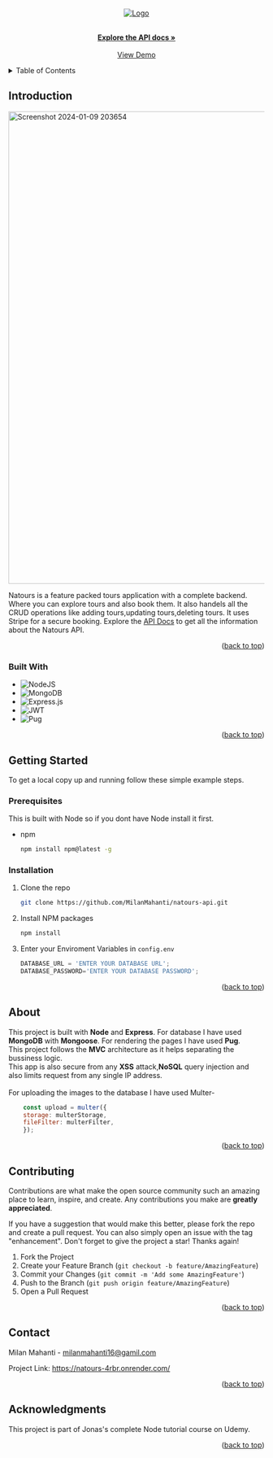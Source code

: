 <!-- Improved compatibility of back to top link: See: https://github.com/othneildrew/Best-README-Template/pull/73 -->
<a name="readme-top"></a>
<!--
*** Thanks for checking out the Best-README-Template. If you have a suggestion
*** that would make this better, please fork the repo and create a pull request
*** or simply open an issue with the tag "enhancement".
*** Don't forget to give the project a star!
*** Thanks again! Now go create something AMAZING! :D
-->



<!-- PROJECT SHIELDS -->
<!--
*** I'm using markdown "reference style" links for readability.
*** Reference links are enclosed in brackets [ ] instead of parentheses ( ).
*** See the bottom of this document for the declaration of the reference variables
*** for contributors-url, forks-url, etc. This is an optional, concise syntax you may use.
*** https://www.markdownguide.org/basic-syntax/#reference-style-links
-->


<!-- PROJECT LOGO -->
<br />
<div align="center">
  <a href="https://github.com/MilanMahanti/natours-api">
    <img src="https://github.com/MilanMahanti/natours-api/assets/114055453/d4bc1ce7-2080-4ce4-9532-f7fd36ee3b19" alt="Logo" >
  </a>

  <p align="center">
    <br />
    <a href="https://documenter.getpostman.com/view/31154118/2s9YsKfrQ9"><strong>Explore the API docs »</strong></a>
    <br />
    <br />
    <a href="https://natours-4rbr.onrender.com/">View Demo</a>
  </p>
</div>



<!-- TABLE OF CONTENTS -->
<details>
  <summary>Table of Contents</summary>
  <ol>
    <li>
      <a href="#introduction">Introduction</a>
      <ul>
        <li><a href="#built-with">Built With</a></li>
      </ul>
    </li>
    <li>
      <a href="#getting-started">Getting Started</a>
      <ul>
        <li><a href="#prerequisites">Prerequisites</a></li>
        <li><a href="#installation">Installation</a></li>
      </ul>
    </li>
    <li><a href="#about">About</a></li>
    <li><a href="#contact">Contact</a></li>
    <li><a href="#acknowledgments">Acknowledgments</a></li>
  </ol>
</details>



<!-- ABOUT THE PROJECT -->
## Introduction

<img width="929" alt="Screenshot 2024-01-09 203654" src="https://github.com/MilanMahanti/natours-api/assets/114055453/741351b7-4075-4d46-b080-830c5092ec04">


Natours is a feature packed tours application with a complete backend. Where you can explore tours and also book them. It also handels all the CRUD operations like adding tours,updating tours,deleting tours. It uses Stripe for a secure booking.
Explore the [API Docs](https://documenter.getpostman.com/view/31154118/2s9YsKfrQ9) to get all the information about the Natours API.
<p align="right">(<a href="#readme-top">back to top</a>)</p>



### Built With

* ![NodeJS](https://img.shields.io/badge/node.js-6DA55F?style=for-the-badge&logo=node.js&logoColor=white)
* ![MongoDB](https://img.shields.io/badge/MongoDB-%234ea94b.svg?style=for-the-badge&logo=mongodb&logoColor=white)
* ![Express.js](https://img.shields.io/badge/express.js-%23404d59.svg?style=for-the-badge&logo=express&logoColor=%2361DAFB)
* ![JWT](https://img.shields.io/badge/JWT-black?style=for-the-badge&logo=JSON%20web%20tokens)
* ![Pug](https://img.shields.io/badge/Pug-FFF?style=for-the-badge&logo=pug&logoColor=A86454)


<p align="right">(<a href="#readme-top">back to top</a>)</p>



<!-- GETTING STARTED -->
## Getting Started

To get a local copy up and running follow these simple example steps.

### Prerequisites

This is built with Node so if you dont have Node install it first. 
* npm
  ```sh
  npm install npm@latest -g
  ```

### Installation


1. Clone the repo
   ```sh
   git clone https://github.com/MilanMahanti/natours-api.git
   ```
2. Install NPM packages
   ```sh
   npm install
   ```
3. Enter your Enviroment Variables in `config.env`
   ```js
   DATABASE_URL = 'ENTER YOUR DATABASE URL';
   DATABASE_PASSWORD='ENTER YOUR DATABASE PASSWORD';
   ```

<p align="right">(<a href="#readme-top">back to top</a>)</p>



<!-- USAGE EXAMPLES -->
## About
This project is built with **Node** and **Express**. For database I have used **MongoDB** with **Mongoose**. For rendering the pages I have used **Pug**. <br/>
This project follows the **MVC** architecture as it helps separating the bussiness logic. <br/>
This app is also secure from any **XSS** attack,**NoSQL** query injection and also limits request from any single IP address. <br/><br/>
For uploading the images to the database I have used Multer-
```js
    const upload = multer({
    storage: multerStorage,
    fileFilter: multerFilter,
    });
```

<p align="right">(<a href="#readme-top">back to top</a>)</p>

<!-- CONTRIBUTING -->
## Contributing

Contributions are what make the open source community such an amazing place to learn, inspire, and create. Any contributions you make are **greatly appreciated**.

If you have a suggestion that would make this better, please fork the repo and create a pull request. You can also simply open an issue with the tag "enhancement".
Don't forget to give the project a star! Thanks again!

1. Fork the Project
2. Create your Feature Branch (`git checkout -b feature/AmazingFeature`)
3. Commit your Changes (`git commit -m 'Add some AmazingFeature'`)
4. Push to the Branch (`git push origin feature/AmazingFeature`)
5. Open a Pull Request

<p align="right">(<a href="#readme-top">back to top</a>)</p>


<!-- CONTACT -->
## Contact

Milan Mahanti - milanmahanti16@gamil.com

Project Link: https://natours-4rbr.onrender.com/

<p align="right">(<a href="#readme-top">back to top</a>)</p>



<!-- ACKNOWLEDGMENTS -->
## Acknowledgments

This project is part of Jonas's complete Node tutorial course on Udemy.

<p align="right">(<a href="#readme-top">back to top</a>)</p>



<!-- MARKDOWN LINKS & IMAGES -->
<!-- https://www.markdownguide.org/basic-syntax/#reference-style-links -->
[contributors-shield]: https://img.shields.io/github/contributors/MilanMahanti/natours-api.svg?style=for-the-badge
[contributors-url]: https://github.com/MilanMahanti/natours-api/graphs/contributors
[forks-shield]: https://img.shields.io/github/forks/MilanMahanti/natours-api.svg?style=for-the-badge
[forks-url]: https://github.com/MilanMahanti/natours-api/network/members
[stars-shield]: https://img.shields.io/github/stars/MilanMahanti/natours-api.svg?style=for-the-badge
[stars-url]: https://github.com/MilanMahanti/natours-api/stargazers
[issues-shield]: https://img.shields.io/github/issues/MilanMahanti/natours-api.svg?style=for-the-badge
[issues-url]: https://github.com/MilanMahanti/natours-api/issues
[license-shield]: https://img.shields.io/github/license/MilanMahanti/natours-api.svg?style=for-the-badge
[license-url]: https://github.com/MilanMahanti/natours-api/blob/master/LICENSE.txt
[linkedin-shield]: https://img.shields.io/badge/-LinkedIn-black.svg?style=for-the-badge&logo=linkedin&colorB=555
[linkedin-url]: https://linkedin.com/in/linkedin_username
[product-screenshot]: images/screenshot.png
[Next.js]: https://img.shields.io/badge/node.js-000000?style=for-the-badge&logo=nodedotjs&logoColor=white
[Next-url]: https://nextjs.org/
[React.js]: https://img.shields.io/badge/React-20232A?style=for-the-badge&logo=react&logoColor=61DAFB
[React-url]: https://reactjs.org/
[Vue.js]: https://img.shields.io/badge/Vue.js-35495E?style=for-the-badge&logo=vuedotjs&logoColor=4FC08D
[Vue-url]: https://vuejs.org/
[Angular.io]: https://img.shields.io/badge/Angular-DD0031?style=for-the-badge&logo=angular&logoColor=white
[Angular-url]: https://angular.io/
[Svelte.dev]: https://img.shields.io/badge/Svelte-4A4A55?style=for-the-badge&logo=svelte&logoColor=FF3E00
[Svelte-url]: https://svelte.dev/
[Laravel.com]: https://img.shields.io/badge/Laravel-FF2D20?style=for-the-badge&logo=laravel&logoColor=white
[Laravel-url]: https://laravel.com
[Bootstrap.com]: https://img.shields.io/badge/Bootstrap-563D7C?style=for-the-badge&logo=bootstrap&logoColor=white
[Bootstrap-url]: https://getbootstrap.com
[JQuery.com]: https://img.shields.io/badge/jQuery-0769AD?style=for-the-badge&logo=jquery&logoColor=white
[JQuery-url]: https://jquery.com 
